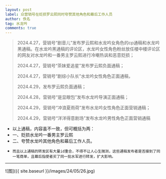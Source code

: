```yaml
---
layout: post
label: 众营销号在贬损罗云熙同时夸赞其他角色和幕后工作人员
author: 佚名
tag: 水龙吟
comments: true
---
```


> 2024.4.27，营销号“剧音儿”发布罗云熙和水龙吟女角色的cp通稿和水龙吟黑通稿。在水龙吟黑通稿的评论区，水龙吟女性角色粉丝放任楼中楼评论区的网友对水龙吟和一番男主罗云熙进行冷嘲热讽和恶意贬损；
> 
> 2024.4.27，营销号“茶妹爱追星”发布罗云熙负面通稿；
> 
> 2024.4.27，营销号“剧综小队长”水龙吟女性角色正面通稿，
> 
> 2024.4.29，发布罗云熙负面通稿；
> 
> 2024.4.28，营销号“是显眼包”发布水龙吟导演正面通稿；
> 
> 2024.4.29，营销号“冲浪夏雨荷”发布水龙吟女性角色正面营销通稿；
> 
>  2024.4.29，营销号“洋洋得意剧场”发布水龙吟男性角色正面营销通稿

*   以上通稿，内容虽不一致，但可概括为两：
*    一、贬损水龙吟一番男主罗云熙
*    二、夸赞水龙吟其他角色和幕后工作人员。
*     而且以上通稿的转发区有大量id重合，不得不让人心生揣测，这些通稿发布者是否接到了同一笔商单，且幕后指使者买了同一批水军进行转发，扩大影响。


---

![图]({{ site.baseurl }}/images/24/05/26.jpg)
